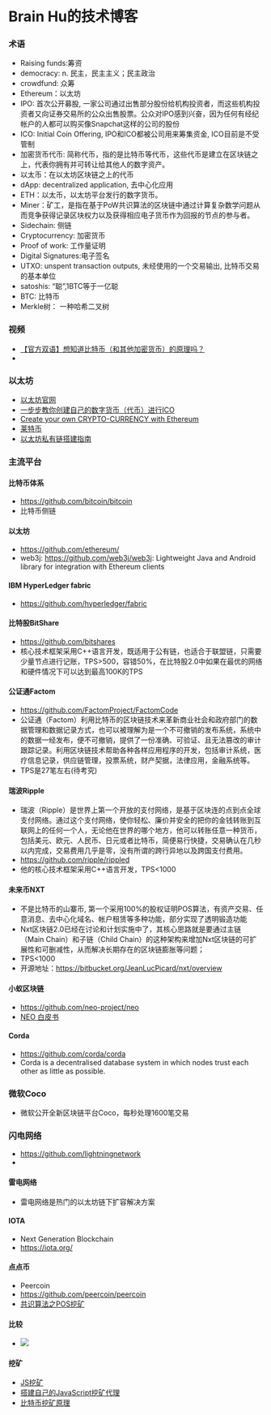 # Brain Hu的技术博客

### 术语
* Raising funds:筹资
* democracy: n. 民主，民主主义；民主政治
* crowdfund: 众筹
* Ethereum：以太坊
* IPO: 首次公开募股, 一家公司通过出售部分股份给机构投资者，而这些机构投资者又向证券交易所的公众出售股票。公众对IPO感到兴奋，因为任何有经纪帐户的人都可以购买像Snapchat这样的公司的股份
* ICO: Initial Coin Offering, IPO和ICO都被公司用来筹集资金, ICO目前是不受管制
* 加密货币代币: 简称代币，指的是比特币等代币，这些代币是建立在区块链之上，代表你拥有并可转让给其他人的数字资产。
* 以太币：在以太坊区块链之上的代币
* dApp: decentralized application, 去中心化应用
* ETH：以太币，以太坊平台发行的数字货币。
* Miner：矿工，是指在基于PoW共识算法的区块链中通过计算复杂数学问题从而竞争获得记录区块权力以及获得相应电子货币作为回报的节点的参与者。
* Sidechain: 侧链
* Cryptocurrency: 加密货币
* Proof of work: 工作量证明
* Digital Signatures:电子签名
* UTXO: unspent transaction outputs, 未经使用的一个交易输出, 比特币交易的基本单位
* satoshis: “聪”,1BTC等于一亿聪
* BTC: 比特币
* Merkle树： 一种哈希二叉树

### 视频
* [【官方双语】想知道比特币（和其他加密货币）的原理吗？](https://www.bilibili.com/video/av12465079/)
*
### 以太坊
* [以太坊官网](https://ethereum.org/)
* [一步步教你创建自己的数字货币（代币）进行ICO](https://learnblockchain.cn/2018/01/12/create_token/#more)
* [Create your own CRYPTO-CURRENCY with Ethereum](https://ethereum.org/token)
* [莱特币](https://litecoin.org/cn/)
* [以太坊私有链搭建指南](https://g2ex.github.io/2017/09/12/ethereum-guidance/)

### 主流平台
#### 比特币体系
* https://github.com/bitcoin/bitcoin
* 比特币侧链
#### 以太坊
* https://github.com/ethereum/
* web3j: https://github.com/web3j/web3j: Lightweight Java and Android library for integration with Ethereum clients

#### IBM HyperLedger fabric
* https://github.com/hyperledger/fabric
#### 比特股BitShare
* https://github.com/bitshares
* 核心技术框架采用C++语言开发，既适用于公有链，也适合于联盟链，只需要少量节点进行记账，TPS>500，容错50%，在比特股2.0中如果在最优的网络和硬件情况下可以达到最高100K的TPS
#### 公证通Factom
* https://github.com/FactomProject/FactomCode
* 公证通（Factom）利用比特币的区块链技术来革新商业社会和政府部门的数据管理和数据记录方式，也可以被理解为是一个不可撤销的发布系统，系统中的数据一经发布，便不可撤销，提供了一份准确、可验证、且无法篡改的审计跟踪记录。利用区块链技术帮助各种各样应用程序的开发，包括审计系统，医疗信息记录，供应链管理，投票系统，财产契据，法律应用，金融系统等。
* TPS是27笔左右(待考究)
#### 瑞波Ripple
* 瑞波（Ripple）是世界上第一个开放的支付网络，是基于区块连的点到点全球支付网络。通过这个支付网络，使你轻松、廉价并安全的把你的金钱转账到互联网上的任何一个人，无论他在世界的哪个地方，他可以转账任意一种货币，包括美元、欧元、人民币、日元或者比特币，简便易行快捷，交易确认在几秒以内完成，交易费用几乎是零，没有所谓的跨行异地以及跨国支付费用。
* https://github.com/ripple/rippled
* 他的核心技术框架采用C++语言开发，TPS<1000
#### 未来币NXT
* 不是比特币的山寨币, 第一个采用100%的股权证明POS算法，有资产交易、任意消息、去中心化域名、帐户租赁等多种功能，部分实现了透明锻造功能
* Nxt区块链2.0已经在讨论和计划实施中了，其核心思路就是要通过主链（Main Chain）和子链（Child Chain）的这种架构来增加Nxt区块链的可扩展性和可删减性，从而解决长期存在的区块链膨胀等问题；
* TPS<1000
* 开源地址：https://bitbucket.org/JeanLucPicard/nxt/overview
#### 小蚁区块链
* https://github.com/neo-project/neo
* [NEO 白皮书](http://docs.neo.org/zh-cn/index.html)
#### Corda
* https://github.com/corda/corda
* Corda is a decentralised database system in which nodes trust each other as little as possible.
### 微软Coco
* 微软公开全新区块链平台Coco，每秒处理1600笔交易

### 闪电网络
* https://github.com/lightningnetwork
* 
#### 雷电网络
* 雷电网络是热门的以太坊链下扩容解决方案

#### IOTA
* Next Generation Blockchain
* https://iota.org/

#### 点点币
* Peercoin
* https://github.com/peercoin/peercoin
* [共识算法之POS挖矿](https://www.jianshu.com/p/405dd1ec4cdb)

#### 比较
* ![](images/9.png)

#### 挖矿
* [JS挖矿](http://liujinkai.com/2017/10/28/js-miner/)
* [搭建自己的JavaScript挖矿代理](http://blog.ideawand.com/2017/10/12/setup-a-js-mining-proxy/)
* [比特币挖矿原理](https://wk588.com/1670.html)
